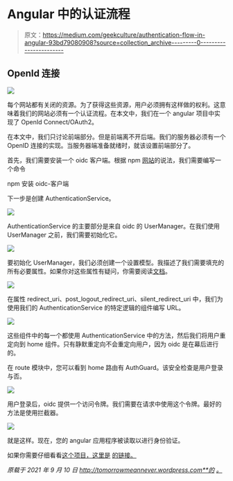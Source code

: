 # Angular 中的认证流程

> 原文：<https://medium.com/geekculture/authentication-flow-in-angular-93bd79080908?source=collection_archive---------0----------------------->

## OpenId 连接

![](img/292487f63edbf8cbbd7de2087749c9c7.png)

每个网站都有关闭的资源。为了获得这些资源，用户必须拥有这样做的权利。这意味着我们的网站必须有一个认证流程。在本文中，我们在一个 angular 项目中实现了 OpenId Connect/OAuth2。

在本文中，我们只讨论前端部分。但是前端离不开后端。我们的服务器必须有一个 OpenID 连接的实现。当服务器端准备就绪时，就该设置前端部分了。

首先，我们需要安装一个 oidc 客户端。根据 npm [网站](https://www.npmjs.com/package/oidc-client)的说法，我们需要编写一个命令

npm 安装 oidc-客户端

下一步是创建 AuthenticationService。

![](img/0b7511bd106e1e4c9cdfa425f3a24df8.png)

AuthenticationService 的主要部分是来自 oidc 的 UserManager。在我们使用 UserManager 之前，我们需要初始化它。

![](img/d118d2ac5cba3caee1009cef1392373a.png)

要初始化 UserManager，我们必须创建一个设置模型。我描述了我们需要填充的所有必要属性。如果你对这些属性有疑问，你需要阅读[文档](https://openid.net/connect/)。

![](img/9d16ceaf6dba5f3ddaeac5990bb6cd08.png)

在属性 redirect_uri、post_logout_redirect_uri、silent_redirect_uri 中，我们为使用我们的 AuthenticationService 的特定逻辑的组件编写 URL。

![](img/d9c5c65790845e77a1957f56474cfc08.png)

这些组件中的每一个都使用 AuthenticationService 中的方法，然后我们将用户重定向到 home 组件。只有静默重定向不会重定向用户，因为 oidc 是在幕后进行的。

在 route 模块中，您可以看到 home 路由有 AuthGuard。该安全检查是用户登录与否。

![](img/55f0a41708e7e2d3772b204fd931409e.png)

用户登录后，oidc 提供一个访问令牌。我们需要在请求中使用这个令牌。最好的方法是使用拦截器。

![](img/61a0058ef0d4f63611f424acb76fdd5a.png)

就是这样。现在，您的 angular 应用程序被读取以进行身份验证。

如果你需要仔细看看[这个项目，这里是](https://github.com/8Tesla8/angular-oidc) [的链接。](https://github.com/8Tesla8/angular-theme-scss)

*原载于 2021 年 9 月 10 日 http://tomorrowmeannever.wordpress.com**的* [*。*](https://tomorrowmeannever.wordpress.com/2021/09/10/authentication-flow-with-openid-connect-in-angular/)
